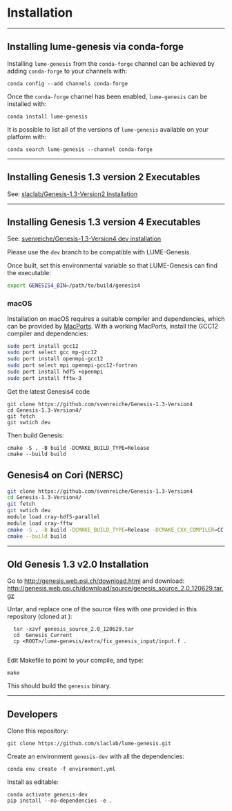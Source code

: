 # Installation


---
## Installing lume-genesis via conda-forge


Installing `lume-genesis` from the `conda-forge` channel can be achieved by adding `conda-forge` to your channels with:

```
conda config --add channels conda-forge
```

Once the `conda-forge` channel has been enabled, `lume-genesis` can be installed with:

```
conda install lume-genesis
```

It is possible to list all of the versions of `lume-genesis` available on your platform with:

```
conda search lume-genesis --channel conda-forge
```

---
## Installing Genesis 1.3 version 2 Executables

See: [slaclab/Genesis-1.3-Version2 Installation](https://github.com/slaclab/Genesis-1.3-Version2#precompiled)

---
## Installing Genesis 1.3 version 4 Executables

See: [svenreiche/Genesis-1.3-Version4 dev installation](https://github.com/svenreiche/Genesis-1.3-Version4/blob/dev/manual/INSTALLATION.md)

Please use the `dev` branch to be compatible with LUME-Genesis.

Once built, set this environmental variable so that LUME-Genesis can find the executable:
```bash
export GENESIS4_BIN=/path/to/build/genesis4
```



### macOS 

Installation on macOS requires a suitable compiler and dependencies, which can be provided by [MacPorts](https://www.macports.org). With a working MacPorts, install the GCC12 compiler and dependencies:
```bash
sudo port install gcc12
sudo port select gcc mp-gcc12
sudo port install openmpi-gcc12
sudo port select mpi openmpi-gcc12-fortran
sudo port install hdf5 +openmpi 
sudo port install fftw-3
```

Get the latest Genesis4 code
```
git clone https://github.com/svenreiche/Genesis-1.3-Version4
cd Genesis-1.3-Version4/
git fetch 
git swtich dev
```

Then build Genesis:
```
cmake -S . -B build -DCMAKE_BUILD_TYPE=Release
cmake --build build
```


## Genesis4 on Cori (NERSC)



```bash
git clone https://github.com/svenreiche/Genesis-1.3-Version4
cd Genesis-1.3-Version4/
git fetch 
git swtich dev
module load cray-hdf5-parallel
module load cray-fftw
cmake -S . -B build -DCMAKE_BUILD_TYPE=Release -DCMAKE_CXX_COMPILER=CC
cmake --build build
```





---
## Old Genesis 1.3 v2.0 Installation
Go to <http://genesis.web.psi.ch/download.html> and download:
<http://genesis.web.psi.ch/download/source/genesis_source_2.0_120629.tar.gz>

Untar, and replace one of the source files with one provided in this repository (cloned at <ROOT>):
```
  tar -xzvf genesis_source_2.0_120629.tar
  cd  Genesis_Current
  cp <ROOT>/lume-genesis/extra/fix_genesis_input/input.f .
   
```
Edit Makefile to point to your compile, and type:
```
make
```
This should build the  `genesis` binary.


---
## Developers


Clone this repository:
```shell
git clone https://github.com/slaclab/lume-genesis.git
```

Create an environment `genesis-dev` with all the dependencies:
```shell
conda env create -f environment.yml
```


Install as editable:
```shell
conda activate genesis-dev
pip install --no-dependencies -e .
```




